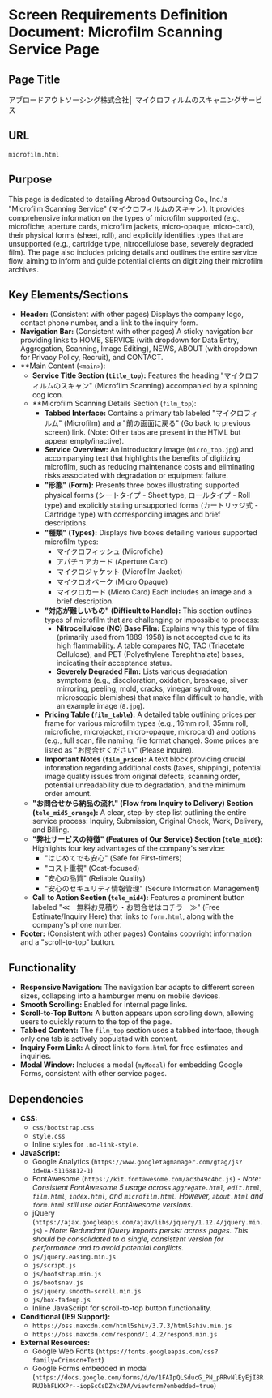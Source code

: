 # Screen Requirements Definition Document: Microfilm Scanning Service Page

## Page Title
アブロードアウトソーシング株式会社│ マイクロフィルムのスキャニングサービス

## URL
`microfilm.html`

## Purpose
This page is dedicated to detailing Abroad Outsourcing Co., Inc.'s "Microfilm Scanning Service" (マイクロフィルムのスキャン). It provides comprehensive information on the types of microfilm supported (e.g., microfiche, aperture cards, microfilm jackets, micro-opaque, micro-card), their physical forms (sheet, roll), and explicitly identifies types that are unsupported (e.g., cartridge type, nitrocellulose base, severely degraded film). The page also includes pricing details and outlines the entire service flow, aiming to inform and guide potential clients on digitizing their microfilm archives.

## Key Elements/Sections
*   **Header:** (Consistent with other pages) Displays the company logo, contact phone number, and a link to the inquiry form.
*   **Navigation Bar:** (Consistent with other pages) A sticky navigation bar providing links to HOME, SERVICE (with dropdown for Data Entry, Aggregation, Scanning, Image Editing), NEWS, ABOUT (with dropdown for Privacy Policy, Recruit), and CONTACT.
*   **Main Content (`<main>`):
    *   **Service Title Section (`title_top`):** Features the heading "マイクロフィルムのスキャン" (Microfilm Scanning) accompanied by a spinning cog icon.
    *   **Microfilm Scanning Details Section (`film_top`):
        *   **Tabbed Interface:** Contains a primary tab labeled "マイクロフィルム" (Microfilm) and a "前の画面に戻る" (Go back to previous screen) link. (Note: Other tabs are present in the HTML but appear empty/inactive).
        *   **Service Overview:** An introductory image (`micro_top.jpg`) and accompanying text that highlights the benefits of digitizing microfilm, such as reducing maintenance costs and eliminating risks associated with degradation or equipment failure.
        *   **"形態" (Form):** Presents three boxes illustrating supported physical forms (シートタイプ - Sheet type, ロールタイプ - Roll type) and explicitly stating unsupported forms (カートリッジ式 - Cartridge type) with corresponding images and brief descriptions.
        *   **"種類" (Types):** Displays five boxes detailing various supported microfilm types:
            *   マイクロフィッシュ (Microfiche)
            *   アパチュアカード (Aperture Card)
            *   マイクロジャケット (Microfilm Jacket)
            *   マイクロオペーク (Micro Opaque)
            *   マイクロカード (Micro Card)
            Each includes an image and a brief description.
        *   **"対応が難しいもの" (Difficult to Handle):** This section outlines types of microfilm that are challenging or impossible to process:
            *   **Nitrocellulose (NC) Base Film:** Explains why this type of film (primarily used from 1889-1958) is not accepted due to its high flammability. A table compares NC, TAC (Triacetate Cellulose), and PET (Polyethylene Terephthalate) bases, indicating their acceptance status.
            *   **Severely Degraded Film:** Lists various degradation symptoms (e.g., discoloration, oxidation, breakage, silver mirroring, peeling, mold, cracks, vinegar syndrome, microscopic blemishes) that make film difficult to handle, with an example image (`8.jpg`).
        *   **Pricing Table (`film_table`):** A detailed table outlining prices per frame for various microfilm types (e.g., 16mm roll, 35mm roll, microfiche, microjacket, micro-opaque, microcard) and options (e.g., full scan, file naming, file format change). Some prices are listed as "お問合せください" (Please inquire).
        *   **Important Notes (`film_price`):** A text block providing crucial information regarding additional costs (taxes, shipping), potential image quality issues from original defects, scanning order, potential unreadability due to degradation, and the minimum order amount.
    *   **"お問合せから納品の流れ" (Flow from Inquiry to Delivery) Section (`tele_mid5_orange`):** A clear, step-by-step list outlining the entire service process: Inquiry, Submission, Original Check, Work, Delivery, and Billing.
    *   **"弊社サービスの特徴" (Features of Our Service) Section (`tele_mid6`):** Highlights four key advantages of the company's service:
        *   "はじめてでも安心" (Safe for First-timers)
        *   "コスト重視" (Cost-focused)
        *   "安心の品質" (Reliable Quality)
        *   "安心のセキュリティ情報管理" (Secure Information Management)
    *   **Call to Action Section (`tele_mid4`):** Features a prominent button labeled "≪　無料お見積り・お問合せはコチラ　≫" (Free Estimate/Inquiry Here) that links to `form.html`, along with the company's phone number.
*   **Footer:** (Consistent with other pages) Contains copyright information and a "scroll-to-top" button.

## Functionality
*   **Responsive Navigation:** The navigation bar adapts to different screen sizes, collapsing into a hamburger menu on mobile devices.
*   **Smooth Scrolling:** Enabled for internal page links.
*   **Scroll-to-Top Button:** A button appears upon scrolling down, allowing users to quickly return to the top of the page.
*   **Tabbed Content:** The `film_top` section uses a tabbed interface, though only one tab is actively populated with content.
*   **Inquiry Form Link:** A direct link to `form.html` for free estimates and inquiries.
*   **Modal Window:** Includes a modal (`myModal`) for embedding Google Forms, consistent with other service pages.

## Dependencies
*   **CSS:**
    *   `css/bootstrap.css`
    *   `style.css`
    *   Inline styles for `.no-link-style`.
*   **JavaScript:**
    *   Google Analytics (`https://www.googletagmanager.com/gtag/js?id=UA-51168812-1`)
    *   FontAwesome (`https://kit.fontawesome.com/ac3b49c4bc.js`) - *Note: Consistent FontAwesome 5 usage across `aggregate.html`, `edit.html`, `film.html`, `index.html`, and `microfilm.html`. However, `about.html` and `form.html` still use older FontAwesome versions.*
    *   jQuery (`https://ajax.googleapis.com/ajax/libs/jquery/1.12.4/jquery.min.js`) - *Note: Redundant jQuery imports persist across pages. This should be consolidated to a single, consistent version for performance and to avoid potential conflicts.*
    *   `js/jquery.easing.min.js`
    *   `js/script.js`
    *   `js/bootstrap.min.js`
    *   `js/bootsnav.js`
    *   `js/jquery.smooth-scroll.min.js`
    *   `js/box-fadeup.js`
    *   Inline JavaScript for scroll-to-top button functionality.
*   **Conditional (IE9 Support):**
    *   `https://oss.maxcdn.com/html5shiv/3.7.3/html5shiv.min.js`
    *   `https://oss.maxcdn.com/respond/1.4.2/respond.min.js`
*   **External Resources:**
    *   Google Web Fonts (`https://fonts.googleapis.com/css?family=Crimson+Text`)
    *   Google Forms embedded in modal (`https://docs.google.com/forms/d/e/1FAIpQLSducG_PN_pRRvNlEyEjI8RRUJbhFLKXPr--iopScCsDZhkZ9A/viewform?embedded=true`)